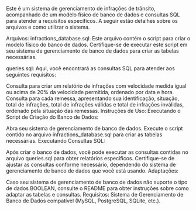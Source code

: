 Este é um sistema de gerenciamento de infrações de trânsito, acompanhado de um modelo físico de banco de dados e consultas SQL para atender a requisitos específicos. A seguir estão detalhes sobre os arquivos e como utilizar o sistema.

Arquivos:
infractions_database.sql: Este arquivo contém o script para criar o modelo físico do banco de dados. Certifique-se de executar este script em seu sistema de gerenciamento de banco de dados para criar as tabelas necessárias.

queries.sql: Aqui, você encontrará as consultas SQL para atender aos seguintes requisitos:

Consulta para criar um relatório de infrações com velocidade medida igual ou acima de 20% da velocidade permitida, ordenado por data e hora.
Consulta para cada remessa, apresentando sua identificação, situação, total de infrações, total de infrações válidas e total de infrações inválidas, ordenado pela situação das remessas.
Instruções de Uso:
Executando o Script de Criação do Banco de Dados:

Abra seu sistema de gerenciamento de banco de dados.
Execute o script contido no arquivo infractions_database.sql para criar as tabelas necessárias.
Executando Consultas SQL:

Após criar o banco de dados, você pode executar as consultas contidas no arquivo queries.sql para obter relatórios específicos.
Certifique-se de ajustar as consultas conforme necessário, dependendo do sistema de gerenciamento de banco de dados que você está usando.
Adaptações:

Caso seu sistema de gerenciamento de banco de dados não suporte o tipo de dados BOOLEAN, consulte o README para obter instruções sobre como adaptar as tabelas e consultas.
Requisitos:
Sistema de Gerenciamento de Banco de Dados compatível (MySQL, PostgreSQL, SQLite, etc.).
